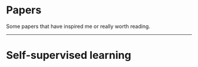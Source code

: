 # Papers

Some papers that have inspired me or really worth reading.



---------------------------------------

# Self-supervised learning

